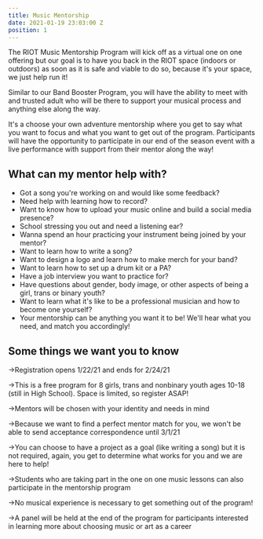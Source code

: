 ```yaml
---
title: Music Mentorship
date: 2021-01-19 23:03:00 Z
position: 1
---
```


The RIOT Music Mentorship Program will kick off as a virtual one on one offering but our goal is to have you back in the RIOT space (indoors or outdoors) as soon as it is safe and viable to do so, because it's your space, we just help run it!

Similar to our Band Booster Program, you will have the ability to meet with and trusted adult who will be there to support your musical process and anything else along the way. 

It's a choose your own adventure mentorship where you get to say what you want to focus and what you want to get out of the program. Participants will have the opportunity to participate in our end of the season event with a live performance with support from their mentor along the way!

## What can my mentor help with?

* Got a song you're working on and would like some feedback? 
* Need help with learning how to record?
* Want to know how to upload your music online and build a social media presence? 
* School stressing you out and need a listening ear?
* Wanna spend an hour practicing your instrument being joined by your mentor? 
* Want to learn how to write a song? 
* Want to design a logo and learn how to make merch for your band? 
* Want to learn how to set up a drum kit or a PA?  
* Have a job interview you want to practice for? 
* Have questions about gender, body image, or other aspects of being a girl, trans or binary youth? 
* Want to learn what it's like to be a professional musician and how to become one yourself?
* Your mentorship can be anything you want it to be! We'll hear what you need, and match you accordingly!

## Some things we want you to know

->Registration opens 1/22/21 and ends for 2/24/21

->This is a free program for 8 girls, trans and nonbinary youth ages 10-18 (still in High School). Space is limited, so register ASAP!

->Mentors will be chosen with your identity and needs in mind

->Because we want to find a perfect mentor match for you, we won't be able to send acceptance correspondence until 3/1/21

->You can choose to have a project as a goal (like writing a song) but it is not required, again, you get to determine what works for you and we are here to help!

->Students who are taking part in the one on one music lessons can also participate in the mentorship program

->No musical experience is necessary to get something out of the program!

->A panel will be held at the end of the program for participants interested in learning more about choosing music or art as a career
